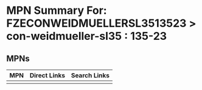 



# MPN Summary For: FZECONWEIDMUELLERSL3513523 > con-weidmueller-sl35 : 135-23

## MPNs
  

|MPN|Direct Links|Search Links|
| :--- | :--- | :--- |
||||
